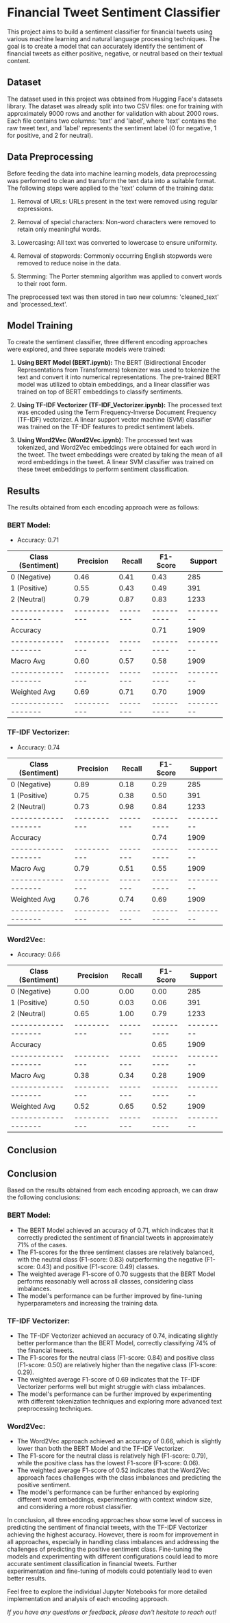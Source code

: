 # Financial Tweet Sentiment Classifier

This project aims to build a sentiment classifier for financial tweets using various machine learning and natural language processing techniques. The goal is to create a model that can accurately identify the sentiment of financial tweets as either positive, negative, or neutral based on their textual content.

## Dataset

The dataset used in this project was obtained from Hugging Face's datasets library. The dataset was already split into two CSV files: one for training with approximately 9000 rows and another for validation with about 2000 rows. Each file contains two columns: 'text' and 'label', where 'text' contains the raw tweet text, and 'label' represents the sentiment label (0 for negative, 1 for positive, and 2 for neutral).

## Data Preprocessing

Before feeding the data into machine learning models, data preprocessing was performed to clean and transform the text data into a suitable format. The following steps were applied to the 'text' column of the training data:

1. Removal of URLs: URLs present in the text were removed using regular expressions.

2. Removal of special characters: Non-word characters were removed to retain only meaningful words.

3. Lowercasing: All text was converted to lowercase to ensure uniformity.

4. Removal of stopwords: Commonly occurring English stopwords were removed to reduce noise in the data.

5. Stemming: The Porter stemming algorithm was applied to convert words to their root form.

The preprocessed text was then stored in two new columns: 'cleaned_text' and 'processed_text'.

## Model Training

To create the sentiment classifier, three different encoding approaches were explored, and three separate models were trained:

1. **Using BERT Model (BERT.ipynb):** The BERT (Bidirectional Encoder Representations from Transformers) tokenizer was used to tokenize the text and convert it into numerical representations. The pre-trained BERT model was utilized to obtain embeddings, and a linear classifier was trained on top of BERT embeddings to classify sentiments.

2. **Using TF-IDF Vectorizer (TF-IDF_Vectorizer.ipynb):** The processed text was encoded using the Term Frequency-Inverse Document Frequency (TF-IDF) vectorizer. A linear support vector machine (SVM) classifier was trained on the TF-IDF features to predict sentiment labels.

3. **Using Word2Vec (Word2Vec.ipynb):** The processed text was tokenized, and Word2Vec embeddings were obtained for each word in the tweet. The tweet embeddings were created by taking the mean of all word embeddings in the tweet. A linear SVM classifier was trained on these tweet embeddings to perform sentiment classification.

## Results

The results obtained from each encoding approach were as follows:

### BERT Model:

- Accuracy: 0.71

| Class (Sentiment) | Precision | Recall | F1-Score | Support |
|-------------------|---------- |--------|----------|---------|
| 0 (Negative)      |   0.46    |  0.41  |   0.43   |  285    |
| 1 (Positive)      |   0.55    |  0.43  |   0.49   |  391    |
| 2 (Neutral)       |   0.79    |  0.87  |   0.83   |  1233   |
|-------------------|-----------|--------|----------|---------|
| Accuracy          |           |        |   0.71   |  1909   |
|-------------------|-----------|--------|----------|---------|
| Macro Avg         |   0.60    |  0.57  |   0.58   |  1909   |
|-------------------|-----------|--------|----------|---------|
| Weighted Avg      |   0.69    |  0.71  |   0.70   |  1909   |
|-------------------|-----------|--------|----------|---------|

### TF-IDF Vectorizer:

- Accuracy: 0.74

| Class (Sentiment) | Precision | Recall | F1-Score | Support |
|-------------------|-----------|--------|----------|---------|
| 0 (Negative)      | 0.89      | 0.18   | 0.29     | 285     |
| 1 (Positive)      | 0.75      | 0.38   | 0.50     | 391     |
| 2 (Neutral)       | 0.73      | 0.98   | 0.84     | 1233    |
|-------------------|-----------|--------|----------|---------|
| Accuracy          |           |        | 0.74     | 1909    |
|-------------------|-----------|--------|----------|---------|
| Macro Avg         | 0.79      | 0.51   | 0.55     | 1909    |
|-------------------|-----------|--------|----------|---------|
| Weighted Avg      | 0.76      | 0.74   | 0.69     | 1909    |
|-------------------|-----------|--------|----------|---------|


### Word2Vec:

- Accuracy: 0.66 

| Class (Sentiment) | Precision | Recall | F1-Score | Support |
|-------------------|---------- |--------|----------|---------|
| 0 (Negative)      |   0.00    |  0.00  |   0.00   |  285    |
| 1 (Positive)      |   0.50    |  0.03  |   0.06   |  391    |
| 2 (Neutral)       |   0.65    |  1.00  |   0.79   |  1233   |
|-------------------|-----------|--------|----------|---------|
| Accuracy          |           |        |   0.65   |  1909   |
|-------------------|-----------|--------|----------|---------|
| Macro Avg         |   0.38    |  0.34  |   0.28   |  1909   |
|-------------------|-----------|--------|----------|---------|
| Weighted Avg      |   0.52    |  0.65  |   0.52   |  1909   |
|-------------------|-----------|--------|----------|---------|

## Conclusion

## Conclusion

Based on the results obtained from each encoding approach, we can draw the following conclusions:

### BERT Model:

- The BERT Model achieved an accuracy of 0.71, which indicates that it correctly predicted the sentiment of financial tweets in approximately 71% of the cases.
- The F1-scores for the three sentiment classes are relatively balanced, with the neutral class (F1-score: 0.83) outperforming the negative (F1-score: 0.43) and positive (F1-score: 0.49) classes.
- The weighted average F1-score of 0.70 suggests that the BERT Model performs reasonably well across all classes, considering class imbalances.
- The model's performance can be further improved by fine-tuning hyperparameters and increasing the training data.

### TF-IDF Vectorizer:

- The TF-IDF Vectorizer achieved an accuracy of 0.74, indicating slightly better performance than the BERT Model, correctly classifying 74% of the financial tweets.
- The F1-scores for the neutral class (F1-score: 0.84) and positive class (F1-score: 0.50) are relatively higher than the negative class (F1-score: 0.29).
- The weighted average F1-score of 0.69 indicates that the TF-IDF Vectorizer performs well but might struggle with class imbalances.
- The model's performance can be further improved by experimenting with different tokenization techniques and exploring more advanced text preprocessing techniques.

### Word2Vec:

- The Word2Vec approach achieved an accuracy of 0.66, which is slightly lower than both the BERT Model and the TF-IDF Vectorizer.
- The F1-score for the neutral class is relatively high (F1-score: 0.79), while the positive class has the lowest F1-score (F1-score: 0.06).
- The weighted average F1-score of 0.52 indicates that the Word2Vec approach faces challenges with the class imbalances and predicting the positive sentiment.
- The model's performance can be further enhanced by exploring different word embeddings, experimenting with context window size, and considering a more robust classifier.

In conclusion, all three encoding approaches show some level of success in predicting the sentiment of financial tweets, with the TF-IDF Vectorizer achieving the highest accuracy. However, there is room for improvement in all approaches, especially in handling class imbalances and addressing the challenges of predicting the positive sentiment class. Fine-tuning the models and experimenting with different configurations could lead to more accurate sentiment classification in financial tweets. Further experimentation and fine-tuning of models could potentially lead to even better results.

Feel free to explore the individual Jupyter Notebooks for more detailed implementation and analysis of each encoding approach.

*If you have any questions or feedback, please don't hesitate to reach out!*
